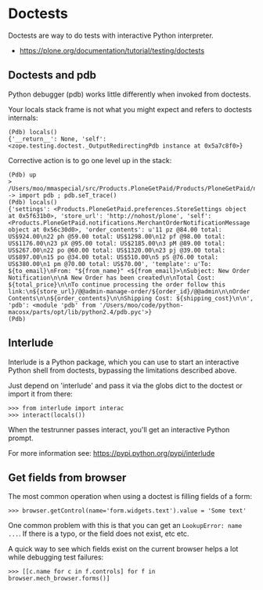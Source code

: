 # Doctests

Doctests are way to do tests with interactive Python interpreter.

- <https://plone.org/documentation/tutorial/testing/doctests>

## Doctests and pdb

Python debugger (pdb) works little differently when invoked from doctests.

Your locals stack frame is not what you might expect and refers to doctests internals:

```
(Pdb) locals()
{'__return__': None, 'self': <zope.testing.doctest._OutputRedirectingPdb instance at 0x5a7c8f0>}
```

Corrective action is to go one level up in the stack:

```
(Pdb) up
> /Users/moo/mmaspecial/src/Products.PloneGetPaid/Products/PloneGetPaid/notifications.py(22)__call__()
-> import pdb ; pdb.seT_trace()
(Pdb) locals()
{'settings': <Products.PloneGetPaid.preferences.StoreSettings object at 0x5f631b0>, 'store_url': 'http://nohost/plone', 'self': <Products.PloneGetPaid.notifications.MerchantOrderNotificationMessage object at 0x56c30d0>, 'order_contents': u'11 pz @84.00 total: US$924.00\n22 ph @59.00 total: US$1298.00\n12 pf @98.00 total: US$1176.00\n23 pX @95.00 total: US$2185.00\n3 pM @89.00 total: US$267.00\n22 po @60.00 total: US$1320.00\n23 pj @39.00 total: US$897.00\n15 po @34.00 total: US$510.00\n5 pS @76.00 total: US$380.00\n1 pm @70.00 total: US$70.00', 'template': u'To: ${to_email}\nFrom: "${from_name}" <${from_email}>\nSubject: New Order Notification\n\nA New Order has been created\n\nTotal Cost: ${total_price}\n\nTo continue processing the order follow this link:\n${store_url}/@@admin-manage-order/${order_id}/@@admin\n\nOrder Contents\n\n${order_contents}\n\nShipping Cost: ${shipping_cost}\n\n', 'pdb': <module 'pdb' from '/Users/moo/code/python-macosx/parts/opt/lib/python2.4/pdb.pyc'>}
(Pdb)
```

## Interlude

Interlude is a Python package, which you can use to start an interactive Python
shell from doctests, bypassing the limitations described above.

Just depend on 'interlude' and pass it via the globs dict to the doctest or
import it from there:

```
>>> from interlude import interac
>>> interact(locals())
```

When the testrunner passes interact, you'll get an interactive Python prompt.

For more information see: <https://pypi.python.org/pypi/interlude>

## Get fields from browser

The most common operation when using a doctest is filling fields of a form:

```
>>> browser.getControl(name='form.widgets.text').value = 'Some text'
```

One common problem with this is that you can get an `LookupError: name ...`.
If there is a typo, or the field does not exist, etc etc.

A quick way to see which fields exist on the current browser helps a lot while debugging test failures:

```
>>> [[c.name for c in f.controls] for f in browser.mech_browser.forms()]
```

